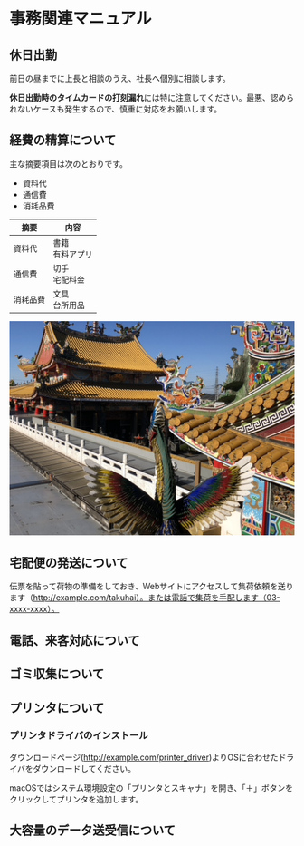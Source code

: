  # 事務関連マニュアル
 ## 休日出勤
 前日の昼までに上長と相談のうえ、社長へ個別に相談します。

 **休日出勤時のタイムカードの打刻漏れ**には特に注意してください。最悪、認められないケースも発生するので、慎重に対応をお願いします。

 ## 経費の精算について
 主な摘要項目は次のとおりです。
 - 資料代
 - 通信費
 - 消耗品費

 |摘要  |内容
 |--|--
 |資料代  |書籍<br>有料アプリ
 |通信費 |切手<br>宅配料金
 |消耗品費 |文具<br>台所用品

![切手代](one_priece.jpeg)

 ## 宅配便の発送について
 伝票を貼って荷物の準備をしておき、Webサイトにアクセスして集荷依頼を送ります（http://example.com/takuhai）。または電話で集荷を手配します（03-xxxx-xxxx）。
 ## 電話、来客対応について
 ## ゴミ収集について
 ## プリンタについて
 ### プリンタドライバのインストール
 ダウンロードページ(http://example.com/printer_driver)よりOSに合わせたドライバをダウンロードしてください。
 
 macOSではシステム環境設定の「プリンタとスキャナ」を開き、「＋」ボタンをクリックしてプリンタを追加します。
 
 ## 大容量のデータ送受信について
